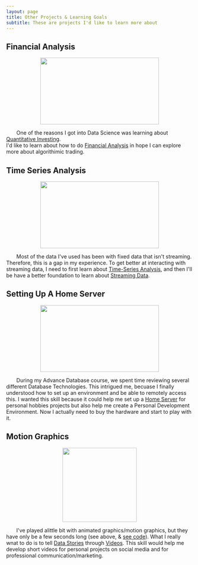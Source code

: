 ```yaml
---
layout: page
title: Other Projects & Learning Goals
subtitle: These are projects I'd like to learn more about
---
```


## Financial Analysis
<p align="center">
  <img src="https://github.com/glatsa/glatsa.github.io/blob/master/assets/img/Financial_Analysis.jpg" width="320" height="180" />
</p>

&nbsp;&nbsp;&nbsp;&nbsp;&nbsp;&nbsp;
      One of the reasons I got into Data Science was learning about [Quantitative Investing].  
      I'd like to learn about how to do [Financial Analysis] in hope I can explore more about algorithimic trading.

## Time Series Analysis
<p align="center">
  <img src="https://github.com/glatsa/glatsa.github.io/blob/master/assets/img/Time_Series.png "width="320" height="180" />
</p>

&nbsp;&nbsp;&nbsp;&nbsp;&nbsp;&nbsp;
      Most of the data I've used has been with fixed data that isn't streaming.  
      Therefore, this is a gap in my experience.
      To get better at interacting with streaming data, I need to first learn about [Time-Series Analysis], and then I'll be have a better foundation to learn about [Streaming Data].

## Setting Up A Home Server
<p align="center">
  <img src="https://github.com/glatsa/glatsa.github.io/blob/master/assets/img/Home_Server.jpg" width="320" height="180"/>
</p>

&nbsp;&nbsp;&nbsp;&nbsp;&nbsp;&nbsp;
      During my Advance Database course, we spent time reviewing several different Database Technologies.
      This intrigued me, becuase I finally understood how to set up an environment and be able to remotely access this. 
      I wanted this skill because it could help me set up a [Home Server] for personal hobbies projects but also help me create a Personal Development Environment.  Now I actually need to buy the hardware and start to play with it.

## Motion Graphics
<p align="center">
  <img src="https://github.com/glatsa/glatsa.github.io/blob/master/assets/img/GDP_Time.gif" width="200" height="200" />
</p>

&nbsp;&nbsp;&nbsp;&nbsp;&nbsp;&nbsp;
      I've played alittle bit with animated graphics/motion graphics, but they have only be a few seconds long (see above, & [see code]).
      What I really wnat to do is to tell [Data Stories] through [Videos].  This skill would help me develop short videos for personal projects on social media and for professional communication/marketing.
      
[Quantitative Investing]:https://towardsdatascience.com/the-austrian-quant-my-machine-learning-trading-algorithm-outperformed-the-sp500-for-10-years-bf7ee1d6a235
[Financial Analysis]: https://towardsdatascience.com/python-for-finance-stock-portfolio-analyses-6da4c3e61054
[Time-Series Analysis]: https://towardsdatascience.com/an-end-to-end-project-on-time-series-analysis-and-forecasting-with-python-4835e6bf050b 
[Streaming Data]:https://towardsdatascience.com/machine-learning-for-streaming-data-with-creme-dacf5fb469df
[Home Server]: https://towardsdatascience.com/build-and-setup-your-own-deep-learning-server-from-scratch-e771dacaa252
[see code]: https://github.com/glatsa/Graduate-School/blob/master/IST%20719/IST%20719%20Advance%20Topics%20Presentation/IST%20719%20Advance%20Topics%20Presentation%20Code.R
[Data Stories]: https://towardsdatascience.com/animated-information-graphics-4531de620ce7
[Videos]: https://towardsdatascience.com/urban-logistics-network-simulation-in-python-60b0132375f9
